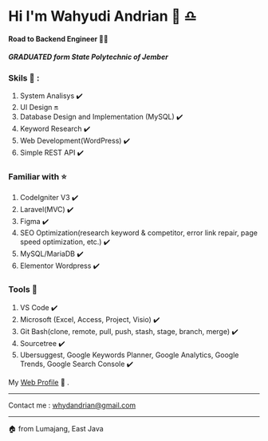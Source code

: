# Hi I'm Wahyudi Andrian 👋 :libra:
#### Road to Backend Engineer 👨‍💻
##### GRADUATED form State Polytechnic of Jember



### Skils 🧗 :
1. System Analisys :heavy_check_mark:
2. UI Design :on:
3. Database Design and Implementation (MySQL) :heavy_check_mark:
4. Keyword Research :heavy_check_mark:
5. Web Development(WordPress) :heavy_check_mark:
6. Simple REST API :heavy_check_mark:

### Familiar with :star:
1. CodeIgniter V3 :heavy_check_mark:
2. Laravel(MVC) :heavy_check_mark:
3. Figma :heavy_check_mark:
4. SEO Optimization(research keyword & competitor, error link repair, page speed optimization, etc.) :heavy_check_mark:
5. MySQL/MariaDB :heavy_check_mark:
6. Elementor Wordpress :heavy_check_mark:

### Tools :wrench:
1. VS Code :heavy_check_mark:
2. Microsoft (Excel, Access, Project, Visio) :heavy_check_mark:
3. Git Bash(clone, remote, pull, push, stash, stage, branch, merge) :heavy_check_mark:
4. Sourcetree :heavy_check_mark:
5. Ubersuggest, Google Keywords Planner, Google Analytics, Google Trends, Google Search Console :heavy_check_mark:



My [Web Profile](http://whydandrian.my.id/) :bookmark_tabs: .

---

Contact me : <whydandrian@gmail.com>

---

:house:
from Lumajang, East Java
<!--
**Whydandrian/Whydandrian** is a ✨ _special_ ✨ repository because its `README.md` (this file) appears on your GitHub profile.

- 🔭 Graduated from State Polytechnic of Jember 2020
- ⚡ I'm individualism and introvert

My Web Profile
[My Web](http://whydandrian.web.id/)
-->
